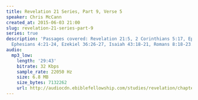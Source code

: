 ```yaml
---
title: Revelation 21 Series, Part 9, Verse 5
speaker: Chris McCann
created_at: 2015-06-03 21:00
slug: revelation-21-series-part-9
series: true
description: 'Passages covered: Revelation 21:5, 2 Corinthians 5:17, Ephesians 2:15,
  Ephesians 4:21-24, Ezekiel 36:26-27, Isaiah 43:18-21, Romans 8:18-23.'
audio:
  mp3_low:
    length: '29:43'
    bitrate: 32 Kbps
    sample_rate: 22050 Hz
    size: 6.8 MB
    size_bytes: 7132262
    url: http://audiocdn.ebiblefellowship.com/studies/revelation/chapter-21/2015.06.03_McCann_-_Revelation_21_Series_Part_9.mp3
---
```

